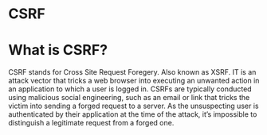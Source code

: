 # CSRF
# What is CSRF? 
CSRF stands for Cross Site Request Foregery. Also known as XSRF. IT is an attack vector that tricks a web browser into executing an unwanted action in an application to which a user is logged in. CSRFs are typically conducted using malicious social engineering, such as an email or link that tricks the victim into sending a forged request to a server. As the unsuspecting user is authenticated by their application at the time of the attack, it’s impossible to distinguish a legitimate request from a forged one.  

